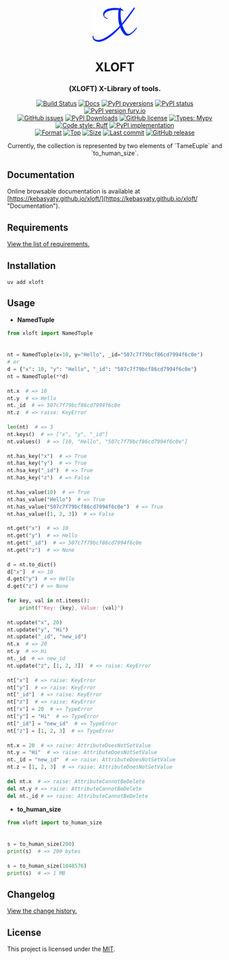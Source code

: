 <div align="center">
  <p align="center">
    <a href="https://github.com/kebasyaty/xloft">
      <img
        height="80"
        alt="Logo"
        src="https://raw.githubusercontent.com/kebasyaty/xloft/main/assets/logo.svg">
    </a>
  </p>
  <p>
    <h1>XLOFT</h1>
    <h3>(XLOFT) X-Library of tools.</h3>
    <p align="center">
      <a href="https://github.com/kebasyaty/xloft/actions/workflows/test.yml" alt="Build Status"><img src="https://github.com/kebasyaty/xloft/actions/workflows/test.yml/badge.svg" alt="Build Status"></a>
      <a href="https://kebasyaty.github.io/xloft/" alt="Docs"><img src="https://img.shields.io/badge/docs-available-brightgreen.svg" alt="Docs"></a>
      <a href="https://pypi.python.org/pypi/xloft/" alt="PyPI pyversions"><img src="https://img.shields.io/pypi/pyversions/xloft.svg" alt="PyPI pyversions"></a>
      <a href="https://pypi.python.org/pypi/xloft/" alt="PyPI status"><img src="https://img.shields.io/pypi/status/xloft.svg" alt="PyPI status"></a>
      <a href="https://pypi.python.org/pypi/xloft/" alt="PyPI version fury.io"><img src="https://badge.fury.io/py/xloft.svg" alt="PyPI version fury.io"></a>
      <br>
      <a href="https://github.com/kebasyaty/xloft/issues"><img src="https://img.shields.io/github/issues/kebasyaty/xloft.svg" alt="GitHub issues"></a>
      <a href="https://pepy.tech/projects/xloft"><img src="https://static.pepy.tech/badge/xloft" alt="PyPI Downloads"></a>
      <a href="https://github.com/kebasyaty/xloft/blob/main/LICENSE" alt="GitHub license"><img src="https://img.shields.io/github/license/kebasyaty/xloft" alt="GitHub license"></a>
      <a href="https://mypy-lang.org/" alt="Types: Mypy"><img src="https://img.shields.io/badge/types-Mypy-202235.svg?color=0c7ebf" alt="Types: Mypy"></a>
      <a href="https://docs.astral.sh/ruff/" alt="Code style: Ruff"><img src="https://img.shields.io/badge/code%20style-Ruff-FDD835.svg" alt="Code style: Ruff"></a>
      <a href="https://github.com/kebasyaty/xloft" alt="PyPI implementation"><img src="https://img.shields.io/pypi/implementation/xloft" alt="PyPI implementation"></a>
      <br>
      <a href="https://pypi.org/project/xloft"><img src="https://img.shields.io/pypi/format/xloft" alt="Format"></a>
      <a href="https://github.com/kebasyaty/xloft"><img src="https://img.shields.io/github/languages/top/kebasyaty/xloft" alt="Top"></a>
      <a href="https://github.com/kebasyaty/xloft"><img src="https://img.shields.io/github/repo-size/kebasyaty/xloft" alt="Size"></a>
      <a href="https://github.com/kebasyaty/xloft"><img src="https://img.shields.io/github/last-commit/kebasyaty/xloft/main" alt="Last commit"></a>
      <a href="https://github.com/kebasyaty/xloft/releases/" alt="GitHub release"><img src="https://img.shields.io/github/release/kebasyaty/xloft" alt="GitHub release"></a>
    </p>
    <p align="center">
      Currently, the collection is represented by two elements of `ТameЕuple` and `to_human_size`.
    </p>
  </p>
</div>

##

## Documentation

Online browsable documentation is available at [https://kebasyaty.github.io/xloft/](https://kebasyaty.github.io/xloft/ "Documentation").

## Requirements

[View the list of requirements.](https://github.com/kebasyaty/xloft/blob/main/REQUIREMENTS.md "View the list of requirements.")

## Installation

```shell
uv add xloft
```

## Usage

- **NamedTuple**

```python
from xloft import NamedTuple


nt = NamedTuple(x=10, y="Hello", _id="507c7f79bcf86cd7994f6c0e")
# or
d = {"x": 10, "y": "Hello", "_id": "507c7f79bcf86cd7994f6c0e"}
nt = NamedTuple(**d)

nt.x  # => 10
nt.y  # => Hello
nt._id  # => 507c7f79bcf86cd7994f6c0e
nt.z  # => raise: KeyError

len(nt)  # => 3
nt.keys()  # => ["x", "y", "_id"]
nt.values()  # => [10, "Hello", "507c7f79bcf86cd7994f6c0e"]

nt.has_key("x")  # => True
nt.has_key("y")  # => True
nt.hsa_key("_id")  # => True
nt.has_key("z")  # => False

nt.has_value(10)  # => True
nt.has_value("Hello")  # => True
nt.has_value("507c7f79bcf86cd7994f6c0e")  # => True
nt.has_value([1, 2, 3])  # => False

nt.get("x")  # => 10
nt.get("y")  # => Hello
nt.get("_id")  # => 507c7f79bcf86cd7994f6c0e
nt.get("z")  # => None

d = nt.to_dict()
d["x"]  # => 10
d.get("y")  # => Hello
d.get("z") # => None

for key, val in nt.items():
    print(f"Key: {key}, Value: {val}")

nt.update("x", 20)
nt.update("y", "Hi")
nt.update("_id", "new_id")
nt.x  # => 20
nt.y  # => Hi
nt._id  # => new_id
nt.update("z", [1, 2, 3])  # => raise: KeyError

nt["x"]  # => raise: KeyError
nt["y"]  # => raise: KeyError
nt["_id"]  # => raise: KeyError
nt["z"]  # => raise: KeyError
nt["x"] = 20  # => TypeError
nt["y"] = "Hi"  # => TypeError
nt["_id"] = "new_id"  # => TypeError
nt["z"] = [1, 2, 3]  # => TypeError

nt.x = 20  # => raise: AttributeDoesNotSetValue
nt.y = "Hi"  # => raise: AttributeDoesNotSetValue
nt._id = "new_id"  # => raise: AttributeDoesNotSetValue
nt.z = [1, 2, 3]  # => raise: AttributeDoesNotSetValue

del nt.x  # => raise: AttributeCannotBeDelete
del nt.y # => raise: AttributeCannotBeDelete
del nt._id # => raise: AttributeCannotBeDelete
```

- **to_human_size**

```python
from xloft import to_human_size


s = to_human_size(200)
print(s)  # => 200 bytes

s = to_human_size(1048576)
print(s)  # => 1 MB
```

## Changelog

[View the change history.](https://github.com/kebasyaty/xloft/blob/main/CHANGELOG.md "Changelog")

## License

This project is licensed under the [MIT](https://github.com/kebasyaty/xloft/blob/main/LICENSE "MIT").
